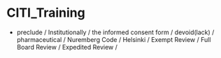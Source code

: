 # CITI_Training
* preclude /  Institutionally / the informed consent form / devoid(lack) / pharmaceutical / Nuremberg Code / Helsinki / 	Exempt Review / Full Board Review / Expedited Review / 
